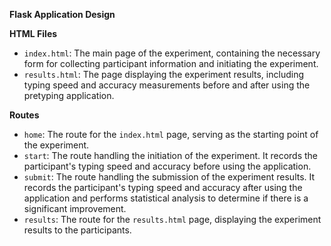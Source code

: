 **Flask Application Design**

**HTML Files**

- `index.html`: The main page of the experiment, containing the necessary form for collecting participant information and initiating the experiment.
- `results.html`: The page displaying the experiment results, including typing speed and accuracy measurements before and after using the pretyping application.

**Routes**

- `home`: The route for the `index.html` page, serving as the starting point of the experiment.
- `start`: The route handling the initiation of the experiment. It records the participant's typing speed and accuracy before using the application.
- `submit`: The route handling the submission of the experiment results. It records the participant's typing speed and accuracy after using the application and performs statistical analysis to determine if there is a significant improvement.
- `results`: The route for the `results.html` page, displaying the experiment results to the participants.